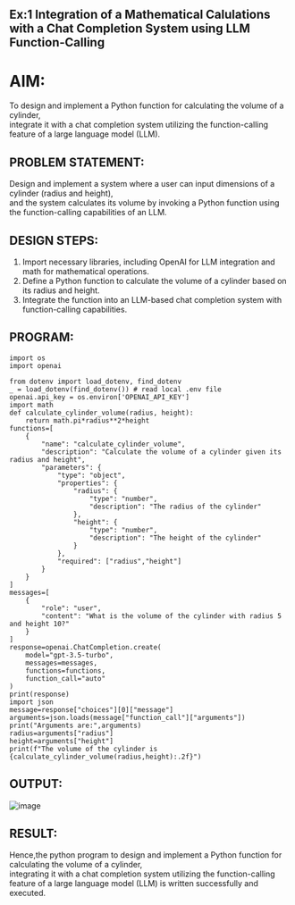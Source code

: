 ## Ex:1 Integration of a Mathematical Calulations with a Chat Completion System using LLM Function-Calling

# AIM:
To design and implement a Python function for calculating the volume of a cylinder,  
integrate it with a chat completion system utilizing the function-calling feature of a large language model (LLM).

## PROBLEM STATEMENT:
Design and implement a system where a user can input dimensions of a cylinder (radius and height),  
and the system calculates its volume by invoking a Python function using the function-calling capabilities of an LLM.


## DESIGN STEPS:

1. Import necessary libraries, including OpenAI for LLM integration and math for mathematical operations.
2. Define a Python function to calculate the volume of a cylinder based on its radius and height.
3. Integrate the function into an LLM-based chat completion system with function-calling capabilities.



## PROGRAM:

```
import os
import openai

from dotenv import load_dotenv, find_dotenv
_ = load_dotenv(find_dotenv()) # read local .env file
openai.api_key = os.environ['OPENAI_API_KEY']
import math
def calculate_cylinder_volume(radius, height):
    return math.pi*radius**2*height
functions=[
    {
        "name": "calculate_cylinder_volume",
        "description": "Calculate the volume of a cylinder given its radius and height",
        "parameters": {
            "type": "object",
            "properties": {
                "radius": {
                    "type": "number",
                    "description": "The radius of the cylinder"
                },
                "height": {
                    "type": "number",
                    "description": "The height of the cylinder"
                }
            },
            "required": ["radius","height"]
        }
    }
]
messages=[
    {
        "role": "user",
        "content": "What is the volume of the cylinder with radius 5 and height 10?"
    }
]
response=openai.ChatCompletion.create(
    model="gpt-3.5-turbo",
    messages=messages,
    functions=functions,
    function_call="auto"
)
print(response)
import json
message=response["choices"][0]["message"]
arguments=json.loads(message["function_call"]["arguments"])
print("Arguments are:",arguments)
radius=arguments["radius"]
height=arguments["height"]
print(f"The volume of the cylinder is {calculate_cylinder_volume(radius,height):.2f}")
```
## OUTPUT:
![image](https://github.com/user-attachments/assets/da93f8d0-0cb3-417b-8d76-99d84230795f)
## RESULT:
Hence,the python program to design and implement a Python function for calculating the volume of a cylinder,  
integrating it with a chat completion system utilizing the function-calling feature of a large language model (LLM) is written successfully and executed.
